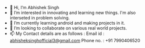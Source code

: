 - 👋 Hi, I’m Abhishek Singh
- 👀 I’m interested in innovating and learning new things. I'm also interseted in problem solving.
- 🌱 I’m currently learning android and making projects in it.
- 💞️ I’m looking to collaborate on various real world projects.
- 📫 My Contact details are as follows :
     Email id : abhisheksinghofficial3@gmail.com
     Phone no. : +91 7990406520

<!---
Abhishek7990/Abhishek7990 is a ✨ special ✨ repository because its `README.md` (this file) appears on your GitHub profile.
You can click the Preview link to take a look at your changes.
--->

